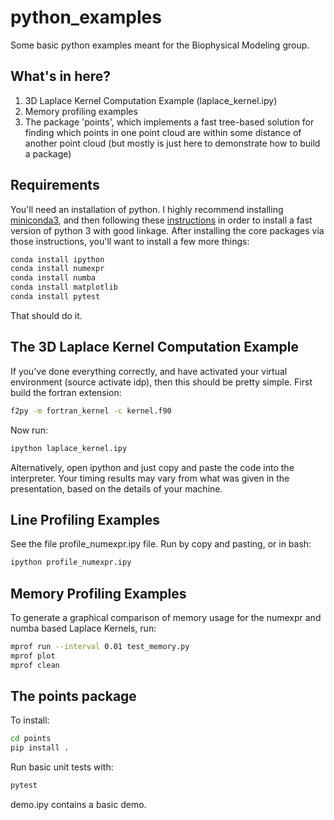 # python_examples
Some basic python examples meant for the Biophysical Modeling group.

## What's in here?
1. 3D Laplace Kernel Computation Example (laplace_kernel.ipy)
2. Memory profiling examples
3. The package 'points', which implements a fast tree-based solution for finding which points in one point cloud are within some distance of another point cloud (but mostly is just here to demonstrate how to build a package)

## Requirements
You'll need an installation of python. I highly recommend installing [miniconda3](https://conda.io/miniconda.html), and then following these [instructions](https://software.intel.com/en-us/articles/using-intel-distribution-for-python-with-anaconda) in order to install a fast version of python 3 with good linkage.  After installing the core packages via those instructions, you'll want to install a few more things:
```bash
conda install ipython
conda install numexpr
conda install numba
conda install matplotlib
conda install pytest
```
That should do it.

## The 3D Laplace Kernel Computation Example
If you've done everything correctly, and have activated your virtual environment (source activate idp), then this should be pretty simple. First build the fortran extension:
```bash
f2py -m fortran_kernel -c kernel.f90
```
Now run:
```bash
ipython laplace_kernel.ipy
```
Alternatively, open ipython and just copy and paste the code into the interpreter. Your timing results may vary from what was given in the presentation, based on the details of your machine.

## Line Profiling Examples
See the file profile_numexpr.ipy file.  Run by copy and pasting, or in bash:
```bash
ipython profile_numexpr.ipy
```


## Memory Profiling Examples
To generate a graphical comparison of memory usage for the numexpr and numba based Laplace Kernels, run:
```bash
mprof run --interval 0.01 test_memory.py
mprof plot
mprof clean
```

## The points package
To install:
```bash
cd points
pip install .
```
Run basic unit tests with:
```bash
pytest
```
demo.ipy contains a basic demo.
